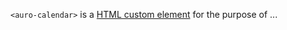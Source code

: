 `<auro-calendar>` is a [HTML custom element](https://developer.mozilla.org/en-US/docs/Web/Web_Components/Using_custom_elements) for the purpose of ...
